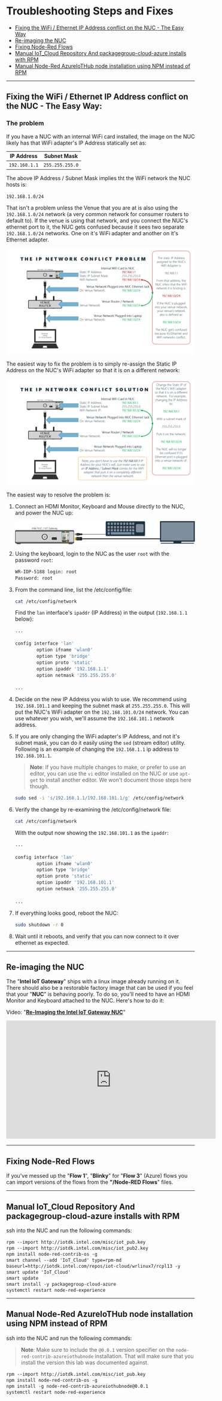 # Troubleshooting Steps and Fixes

- [Fixing the WiFi / Ethernet IP Address conflict on the NUC - The Easy Way](#networkconflict)
- [Re-imaging the NUC](#reimaging)
- [Fixing Node-Red Flows](fixingflows)
- [Manual IoT_Cloud Repository And packagegroup-cloud-azure installs with RPM](#manualinstalls)
- [Manual Node-Red AzureIoTHub node installation using NPM instead of RPM](#manualnodered)
---

<a name="networkconflict"></a>

## Fixing the WiFi / Ethernet IP Address conflict on the NUC - The Easy Way:

### The problem

If you have a NUC with an internal WiFi card installed, the image on the NUC likely has that WiFi adapter's IP Address statically set as:


| IP Address    | Subnet Mask     |
| ------------- | --------------- |
| `192.168.1.1` | `255.255.255.0` |

The above IP Address / Subnet Mask implies tht the WiFi network the NUC hosts is:

`192.168.1.0/24`

That isn't a problem unless the Venue that you are at is also using the `192.168.1.0/24` network (a very common network for consumer routers to default to).  If the venue is using that network, and you connect the NUC's ethernet port to it, the NUC gets confused because it sees two separate `192.168.1.0/24` networks.  One on it's WiFi adapter and another on it's Ethernet adapter.

![IP Network Conflict Problem](images/IpNetworkConflictProblem.png)

The easiest way to fix the problem is to simply re-assign the Static IP Address on the NUC's WiFi adapter so that it is on a different network:

![IP Network Conflict Solution](images/IpNetworkConflictSolution.png)


The easiest way to resolve the problem is:

1. Connect an HDMI Monitor, Keyboard and Mouse directly to the NUC, and power the NUC up:

    ![Monitor and Keyboard on NUC](images/NUCWithMonitorAndKeyboard.png)

1. Using the keyboard, login to the NUC as the user `root` with the password `root`:

    ```bash
    WR-IDP-5188 login: root
    Password: root
    ```

4. From the command line, list the /etc/config/file:

    ```bash
    cat /etc/config/network
    ```

    Find the `lan` interface's `ipaddr` (IP Address) in the output (`192.168.1.1` below):

    ```bash
    ...

    config interface 'lan'
            option ifname 'wlan0'
            option type 'bridge'
            option proto 'static'
            option ipaddr '192.168.1.1'
            option netmask '255.255.255.0'

    ...
    ```
5. Decide on the new IP Address you wish to use.  We recommend using `192.168.101.1` and keeping the subnet mask at `255.255.255.0`.  This will put the NUC's WiFi adapter on the `192.168.101.0/24` network.  You can use whatever you wish, we'll assume the `192.168.101.1` network address.

6. If you are only changing the WiFi adapter's IP Address, and not it's subnet mask, you can do it easily using the `sed` (stream editor) utility.  Following is an example of changing the `192.168.1.1` ip address to `192.168.101.1`.

    > **Note**: If you have multiple changes to make, or prefer to use an editor, you can use the `vi` editor installed on the NUC or use `apt-get` to install another editor.  We won't document those steps here though.

    ```bash
    sudo sed -i 's/192.168.1.1/192.168.101.1/g' /etc/config/network
    ```

7. Verify the change by re-examining the /etc/config/network file:

    ```bash
    cat /etc/config/network
    ```

    With the output now showing the `192.168.101.1` as the `ipaddr`:

    ```bash
    ...

    config interface 'lan'
            option ifname 'wlan0'
            option type 'bridge'
            option proto 'static'
            option ipaddr '192.168.101.1'
            option netmask '255.255.255.0'

    ...
    ```

8. If everything looks good, reboot the NUC:

    ```bash
    sudo shutdown -r 0
    ```

9. Wait until it reboots, and verify that you can now connect to it over ethernet as expected. 

---

<a name="reimaging"></a>

## Re-imaging the NUC

The "**Intel IoT Gateway**" ships with a linux image already running on it.  There should also be a restorable factory image that can be used if you feel that your "**NUC**" is behaving poorly.  To do so, you'll need to have an HDMI Monitor and Keyboard attached to the NUC.  Here's how to do it:

Video: "**<a target="_blank" href="https://www.youtube.com/embed/nS6xNMGRRvg">Re-Imaging the Intel IoT Gateway NUC</a>**"

<iframe width="560" height="315" src="https://www.youtube.com/embed/nS6xNMGRRvg" frameborder="0" allowfullscreen></iframe> 

---

<a name="fixingflows"></a>

## Fixing Node-Red Flows

If you've messed up the "**Flow 1**", "**Blinky**" for "**Flow 3**" (Azure) flows you can import versions of the flows from the **"/Node-RED Flows**" files.  

---

<a name="manualinstalls"></a>

## Manual IoT_Cloud Repository And packagegroup-cloud-azure installs with RPM

ssh into the NUC and run the following commands:

```text
rpm --import http://iotdk.intel.com/misc/iot_pub.key
rpm --import http://iotdk.intel.com/misc/iot_pub2.key
npm install node-red-contrib-os -g
smart channel --add 'IoT_Cloud' type=rpm-md baseurl=http://iotdk.intel.com/repos/iot-cloud/wrlinux7/rcpl13 -y
smart update 'IoT_Cloud'
smart update
smart install -y packagegroup-cloud-azure
systemctl restart node-red-experience
```

---

<a name="manualnodered"></a>

## Manual Node-Red AzureIoTHub node installation using NPM instead of RPM

ssh into the NUC and run the following commands:

> **Note**: Make sure to include the `@0.0.1` version specifier on the `node-red-contrib-azureiothubnode` installation.  That will make sure that you install the version this lab was documented against. 

```text
rpm --import http://iotdk.intel.com/misc/iot_pub.key
npm install node-red-contrib-os -g
npm install -g node-red-contrib-azureiothubnode@0.0.1
systemctl restart node-red-experience
```
